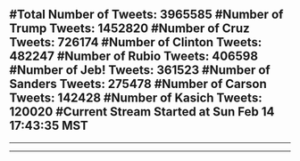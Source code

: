 #Total Number of Tweets: 3965585 
#Number of Trump Tweets: 1452820
#Number of Cruz Tweets: 726174
#Number of Clinton Tweets: 482247
#Number of Rubio Tweets: 406598
#Number of Jeb! Tweets: 361523
#Number of Sanders Tweets: 275478
#Number of Carson Tweets: 142428
#Number of Kasich Tweets: 120020
#Current Stream Started at Sun Feb 14 17:43:35 MST
---
---
---
